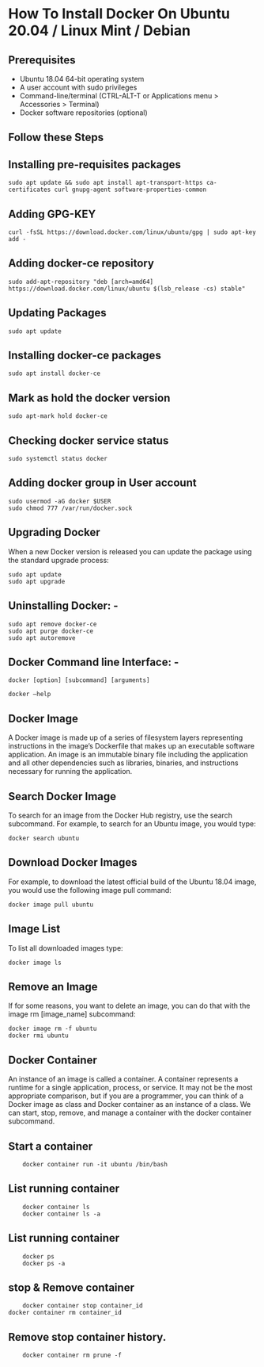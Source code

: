 
# How To Install Docker On Ubuntu 20.04 / Linux Mint / Debian 

## Prerequisites 

- Ubuntu 18.04 64-bit operating system
- A user account with sudo privileges
- Command-line/terminal (CTRL-ALT-T or Applications menu > Accessories > Terminal)
- Docker software repositories (optional)

## Follow these Steps

## Installing pre-requisites packages 

    sudo apt update && sudo apt install apt-transport-https ca-certificates curl gnupg-agent software-properties-common

## Adding GPG-KEY

    curl -fsSL https://download.docker.com/linux/ubuntu/gpg | sudo apt-key add -

## Adding docker-ce repository
 
    sudo add-apt-repository "deb [arch=amd64] https://download.docker.com/linux/ubuntu $(lsb_release -cs) stable"

## Updating Packages

	sudo apt update

## Installing docker-ce packages 

	sudo apt install docker-ce

## Mark as hold the docker version 

	sudo apt-mark hold docker-ce

## Checking docker service status 

	sudo systemctl status docker

## Adding docker group in User account 

	sudo usermod -aG docker $USER
	sudo chmod 777 /var/run/docker.sock 

##  Upgrading Docker

When a new Docker version is released you can update the package using the standard upgrade process:

	sudo apt update
	sudo apt upgrade

## Uninstalling Docker: -

	sudo apt remove docker-ce 
	sudo apt purge docker-ce
	sudo apt autoremove



## Docker Command line Interface: -

	docker [option] [subcommand] [arguments]

	docker –help 

## Docker Image

A Docker image is made up of a series of filesystem layers representing instructions in the image’s Dockerfile that makes up an executable software application. An image is an immutable binary file including the application and all other dependencies such as libraries, binaries, and instructions necessary for running the application.

## Search Docker Image

To search for an image from the Docker Hub registry, use the search subcommand.
For example, to search for an Ubuntu image, you would type:

	docker search ubuntu

## Download Docker Images

For example, to download the latest official build of the Ubuntu 18.04 image, you would use the following image pull command:

	docker image pull ubuntu

## Image List
To list all downloaded images type:
	
	docker image ls

## Remove an Image
If for some reasons, you want to delete an image, you can do that with the image rm [image_name] subcommand:
	
	docker image rm -f ubuntu
	docker rmi ubuntu 
	
## Docker Container
An instance of an image is called a container. A container represents a runtime for a single application, process, or service.
It may not be the most appropriate comparison, but if you are a programmer, you can think of a Docker image as class and Docker container as an instance of a class.
We can start, stop, remove, and manage a container with the docker container subcommand.

## Start a container

    	docker container run -it ubuntu /bin/bash

## List running container 

    	docker container ls 
    	docker container ls -a 
	
## List running container 

    	docker ps
    	docker ps -a 

## stop & Remove container

    	docker container stop container_id 
	docker container rm container_id 

## Remove stop container history.

    	docker container rm prune -f
